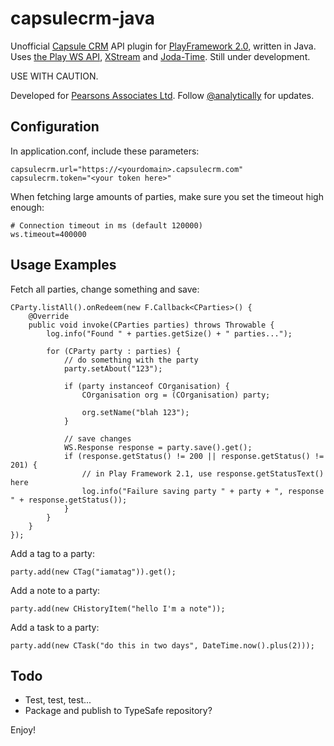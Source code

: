 capsulecrm-java
===============

Unofficial [Capsule CRM](http://capsulecrm.com/) API plugin for [PlayFramework 2.0](http://www.playframework.org/), written in Java.
Uses [the Play WS API](https://github.com/playframework/Play20/wiki/JavaWS), [XStream](http://xstream.codehaus.org/) and [Joda-Time](http://joda-time.sourceforge.net/). Still under development.

USE WITH CAUTION.

Developed for [Pearsons Associates Ltd](http://www.pearsonsltd.com/). Follow [@analytically](http://twitter.com/analytically) for updates.

Configuration
-------------

In application.conf, include these parameters:

```
capsulecrm.url="https://<yourdomain>.capsulecrm.com"
capsulecrm.token="<your token here>"
```

When fetching large amounts of parties, make sure you set the timeout high enough:

```
# Connection timeout in ms (default 120000)
ws.timeout=400000
```

Usage Examples
--------------

Fetch all parties, change something and save:

```
CParty.listAll().onRedeem(new F.Callback<CParties>() {
    @Override
    public void invoke(CParties parties) throws Throwable {
        log.info("Found " + parties.getSize() + " parties...");

        for (CParty party : parties) {
            // do something with the party
            party.setAbout("123");

            if (party instanceof COrganisation) {
                COrganisation org = (COrganisation) party;

                org.setName("blah 123");
            }

            // save changes
            WS.Response response = party.save().get();
            if (response.getStatus() != 200 || response.getStatus() != 201) {
                // in Play Framework 2.1, use response.getStatusText() here
                log.info("Failure saving party " + party + ", response " + response.getStatus());
            }
        }
    }
});
```

Add a tag to a party:

```
party.add(new CTag("iamatag")).get();
```

Add a note to a party:

```
party.add(new CHistoryItem("hello I'm a note"));
```

Add a task to a party:

```
party.add(new CTask("do this in two days", DateTime.now().plus(2)));
```

Todo
----

* Test, test, test...
* Package and publish to TypeSafe repository?

Enjoy!